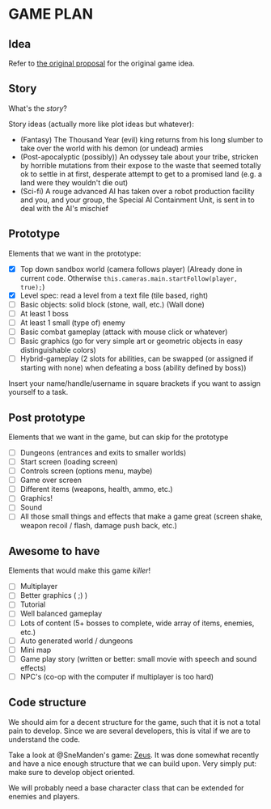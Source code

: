 # GAME PLAN

## Idea

Refer to [the original proposal](/proposals/realmofthemadgod.md) for the
original game idea.

## Story

What's the _story_?

Story ideas (actually more like plot ideas but whatever):

 - (Fantasy) The Thousand Year (evil) king returns from his long slumber to
   take over the world with his demon (or undead) armies
 - (Post-apocalyptic (possibly)) An odyssey tale about your tribe, stricken by
   horrible mutations from their expose to the waste that seemed totally ok to
   settle in at first, desperate attempt to get to a promised land (e.g. a land
   were they wouldn't die out)
 - (Sci-fi) A rouge advanced AI has taken over a robot production facility
   and you, and your group, the Special AI Containment Unit, is sent in to deal
   with the AI's mischief
 

## Prototype
Elements that we want in the prototype:

 - [X] Top down sandbox world (camera follows player) (Already done in
   current code. Otherwise `this.cameras.main.startFollow(player, true);`)
 - [X] Level spec: read a level from a text file (tile based, right)
 - [ ] Basic objects: solid block (stone, wall, etc.) (Wall done)
 - [ ] At least 1 boss
 - [ ] At least 1 small (type of) enemy
 - [ ] Basic combat gameplay (attack with mouse click or whatever)
 - [ ] Basic graphics (go for very simple art or geometric objects in easy
   distinguishable colors)
 - [ ] Hybrid-gameplay (2 slots for abilities, can be swapped (or assigned if
   starting with none) when defeating a boss (ability defined by boss))
 
Insert your name/handle/username in square brackets if you want to assign
yourself to a task.

## Post prototype

Elements that we want in the game, but can skip for the prototype

 - [ ] Dungeons (entrances and exits to smaller worlds)
 - [ ] Start screen (loading screen)
 - [ ] Controls screen (options menu, maybe)
 - [ ] Game over screen
 - [ ] Different items (weapons, health, ammo, etc.)
 - [ ] Graphics!
 - [ ] Sound
 - [ ] All those small things and effects that make a game great (screen 
   shake, weapon recoil / flash, damage push back, etc.)

## Awesome to have

Elements that would make this game _killer_!

 - [ ] Multiplayer
 - [ ] Better graphics ( ;) )
 - [ ] Tutorial
 - [ ] Well balanced gameplay
 - [ ] Lots of content (5+ bosses to complete, wide array of items, enemies, 
   etc.)
 - [ ] Auto generated world / dungeons
 - [ ] Mini map
 - [ ] Game play story (written or better: small movie with speech and sound 
   effects)
 - [ ] NPC's (co-op with the computer if multiplayer is too hard)

## Code structure

We should aim for a decent structure for the game, such that it is not a
total pain to develop. Since we are several developers, this is vital if we
are to understand the code.

Take a look at @SneManden's game: [Zeus](https://github.com/SneManden/zeus).
It was done somewhat recently and have a nice enough structure that we can
build upon. Very simply put: make sure to develop object oriented.

We will probably need a base character class that can be extended for enemies
and players.
